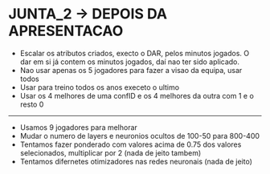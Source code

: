 # JUNTA_2 -> DEPOIS DA APRESENTACAO
- Escalar os atributos criados, execto o DAR, pelos minutos jogados. O dar em si já contem os minutos jogados, daí nao ter sido aplicado.
- Nao usar apenas os 5 jogadores para fazer a visao da equipa, usar todos
- Usar para treino todos os anos execeto o ultimo
- Usar os 4 melhores de uma confID e os 4 melhores da outra com 1 e o resto 0

---
- Usamos 9 jogadores para melhorar
- Mudar o numero de layers e neuronios ocultos de 100-50 para 800-400
- Tentamos fazer ponderado com valores acima de 0.75 dos valores selecionados, multiplicar por 2 (nada de jeito tambem)
- Tentamos difernetes otimizadores nas redes neuronais (nada de jeito)

